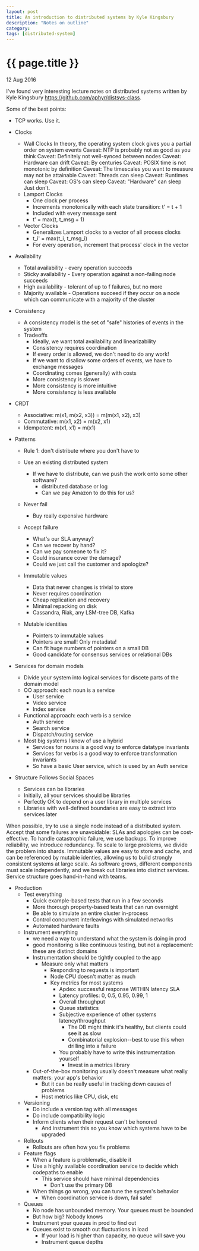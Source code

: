 ```yaml
---
layout: post
title: An introduction to distributed systems by Kyle Kingsbury
description: "Notes on outline"
category:
tags: [distributed-system]
---
```


{{ page.title }}
================

<p class="meta">12 Aug 2016</p>

I've found very interesting lecture notes on distributed systems written by
Kyle Kingsbury https://github.com/aphyr/distsys-class.

Some of the best points:

* TCP works. Use it.
* Clocks
  * Wall Clocks
      In theory, the operating system clock gives you a partial order on system events
    Caveat: NTP is probably not as good as you think
    Caveat: Definitely not well-synced between nodes
    Caveat: Hardware can drift
    Caveat: By centuries
    Caveat: POSIX time is not monotonic by definition
    Caveat: The timescales you want to measure may not be attainable
    Caveat: Threads can sleep
    Caveat: Runtimes can sleep
    Caveat: OS's can sleep
    Caveat: "Hardware" can sleep
    Just don't.
  * Lamport Clocks
    * One clock per process
    * Increments monotonically with each state transition: t' = t + 1
    * Included with every message sent
    * t' = max(t, t_msg + 1)
  * Vector Clocks
    * Generalizes Lamport clocks to a vector of all process clocks
    * t_i' = max(t_i, t_msg_i)
    * For every operation, increment that process' clock in the vector
* Availability
  * Total availability - every operation succeeds
  * Sticky availability - Every operation against a non-failing node succeeds
  * High availability - tolerant of up to f failures, but no more
  * Majority available - Operations succeed if they occur on a node which can communicate with a majority of the cluster
* Consistency
  * A consistency model is the set of "safe" histories of events in the system
  * Tradeoffs
    *  Ideally, we want total availability and linearizability
    *  Consistency requires coordination
      *  If every order is allowed, we don't need to do any work!
      *  If we want to disallow some orders of events, we have to exchange messages
    *  Coordinating comes (generally) with costs
      * More consistency is slower
      * More consistency is more intuitive
      * More consistency is less available
* CRDT
  * Associative: m(x1, m(x2, x3)) = m(m(x1, x2), x3)
  * Commutative: m(x1, x2) = m(x2, x1)
  * Idempotent: m(x1, x1) = m(x1)

* Patterns
  * Rule 1: don't distribute where you don't have to
  * Use an existing distributed system
    * If we have to distribute, can we push the work onto some other software?
      *  distributed database or log
      * Can we pay Amazon to do this for us?
  * Never fail
    * Buy really expensive hardware
  * Accept failure
    * What's our SLA anyway?
    * Can we recover by hand?
    * Can we pay someone to fix it?
    * Could insurance cover the damage?
    * Could we just call the customer and apologize?

  * Immutable values
    * Data that never changes is trivial to store
    * Never requires coordination
    * Cheap replication and recovery
    * Minimal repacking on disk
    * Cassandra, Riak, any LSM-tree DB, Kafka
  * Mutable identities
    * Pointers to immutable values
    * Pointers are small! Only metadata!
    * Can fit huge numbers of pointers on a small DB
    * Good candidate for consensus services or relational DBs
* Services for domain models
    * Divide your system into logical services for discete parts of the domain model
    * OO approach: each noun is a service
      * User service
      * Video service
      * Index service
    * Functional approach: each verb is a service
      * Auth service
      * Search service
      * Dispatch/routing service
    * Most big systems I know of use a hybrid
      * Services for nouns is a good way to enforce datatype invariants
      * Services for verbs is a good way to enforce transformation invariants
      * So have a basic User service, which is used by an Auth service
* Structure Follows Social Spaces
  * Services can be libraries
  * Initially, all your services should be libraries
  * Perfectly OK to depend on a user library in multiple services
  * Libraries with well-defined boundaries are easy to extract into services later

When possible, try to use a single node instead of a distributed system. Accept that some failures are unavoidable: SLAs and apologies can be cost-effective. To handle catastrophic failure, we use backups. To improve reliability, we introduce redundancy. To scale to large problems, we divide the problem into shards. Immutable values are easy to store and cache, and can be referenced by mutable identies, allowing us to build strongly consistent systems at large scale. As software grows, different components must scale independently, and we break out libraries into distinct services. Service structure goes hand-in-hand with teams.


* Production
  * Test everything
    * Quick example-based tests that run in a few seconds
    * More thorough property-based tests that can run overnight
    * Be able to simulate an entire cluster in-process
    * Control concurrent interleavings with simulated networks
    * Automated hardware faults
  * Instrument everything
    * we need a way to understand what the system is doing in prod
    * good monitoring is like continuous testing, but not a replacement: these are distinct domains
    * Instrumentation should be tightly coupled to the app
      * Measure only what matters
        * Responding to requests is important
        * Node CPU doesn't matter as much
        * Key metrics for most systems
          * Apdex: successful response WITHIN latency SLA
          * Latency profiles: 0, 0.5, 0.95, 0.99, 1
          * Overall throughput
          * Queue statistics
          * Subjective experience of other systems latency/throughput
            * The DB might think it's healthy, but clients could see it as slow
            * Combinatorial explosion--best to use this when drilling into a failure
          * You probably have to write this instrumentation yourself
            * Invest in a metrics library
    * Out-of-the-box monitoring usually doesn't measure what really matters: your app's behavior
      * But it can be really useful in tracking down causes of problems
      * Host metrics like CPU, disk, etc
  * Versioning
    * Do include a version tag with all messages
    * Do include compatibility logic
    * Inform clients when their request can't be honored
      * And instrument this so you know which systems have to be upgraded
  * Rollouts
    * Rollouts are often how you fix problems
  * Feature flags
    * When a feature is problematic, disable it
    * Use a highly available coordination service to decide which codepaths to enable
      * This service should have minimal dependencies
        * Don't use the primary DB
    * When things go wrong, you can tune the system's behavior
      * When coordination service is down, fail safe!
  * Queues
    * No node has unbounded memory. Your queues must be bounded
    * But how big? Nobody knows
    * Instrument your queues in prod to find out
    * Queues exist to smooth out fluctuations in load
      * If your load is higher than capacity, no queue will save you
      * Instrument queue depths
